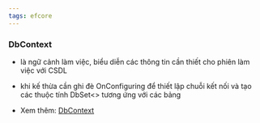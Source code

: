 ```yaml
---
tags: efcore 
---
```

### DbContext

- là ngữ cảnh làm việc, biểu diễn các thông tin cần thiết cho phiên làm việc với CSDL
- khi kế thừa cần ghi đè OnConfiguring để thiết lập chuỗi kết nối và tạo các thuộc tính DbSet<> tương ứng với các bảng

- Xem thêm: [DbContext](../Intern%20tech%20notes/Data%20access.md#DbContext)